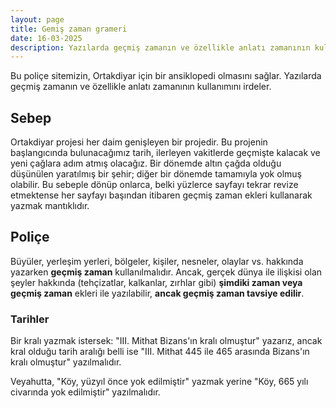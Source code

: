 ```yaml
---
layout: page
title: Gemiş zaman grameri
date: 16-03-2025
description: Yazılarda geçmiş zamanın ve özellikle anlatı zamanının kullanımını irdeler
---
```


Bu poliçe sitemizin, Ortakdiyar için bir ansiklopedi olmasını sağlar. Yazılarda geçmiş zamanın ve özellikle anlatı zamanının kullanımını irdeler.

## Sebep

Ortakdiyar projesi her daim genişleyen bir projedir. Bu projenin başlangıcında bulunacağımız tarih, ilerleyen vakitlerde geçmişte kalacak ve yeni çağlara adım atmış olacağız. Bir dönemde altın çağda olduğu düşünülen yaratılmış bir şehir; diğer bir dönemde tamamıyla yok olmuş olabilir. Bu sebeple dönüp onlarca, belki yüzlerce sayfayı tekrar revize etmektense her sayfayı başından itibaren geçmiş zaman ekleri kullanarak yazmak mantıklıdır.

## Poliçe

Büyüler, yerleşim yerleri, bölgeler, kişiler, nesneler, olaylar vs. hakkında yazarken **geçmiş zaman** kullanılmalıdır. Ancak, gerçek dünya ile ilişkisi olan şeyler hakkında (tehçizatlar, kalkanlar, zırhlar gibi) **şimdiki zaman veya geçmiş zaman** ekleri ile yazılabilir, **ancak geçmiş zaman tavsiye edilir**.

### Tarihler

Bir kralı yazmak istersek: "III. Mithat Bizans'ın kralı olmuştur" yazarız, ancak kral olduğu tarih aralığı belli ise "III. Mithat 445 ile 465 arasında Bizans'ın kralı olmuştur" yazılmalıdır.

Veyahutta, "Köy, yüzyıl önce yok edilmiştir" yazmak yerine "Köy, 665 yılı civarında yok edilmiştir" yazılmalıdır.